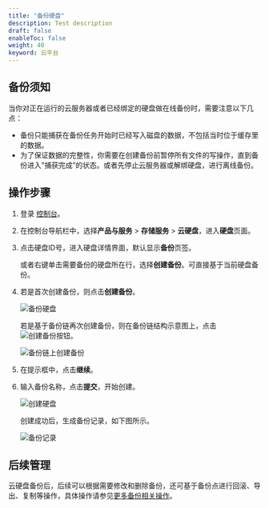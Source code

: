```yaml
---
title: "备份硬盘"
description: Test description
draft: false
enableToc: false
weight: 40
keyword: 云平台
---
```


## 备份须知

当你对正在运行的云服务器或者已经绑定的硬盘做在线备份时，需要注意以下几点：

*   备份只能捕获在备份任务开始时已经写入磁盘的数据，不包括当时位于缓存里的数据。
*   为了保证数据的完整性，你需要在创建备份前暂停所有文件的写操作，直到备份进入”捕获完成”的状态。或者先停止云服务器或解绑硬盘，进行离线备份。

## 操作步骤

1. 登录 [控制台](http://console.yiqiyun.sd.cegn.cn/login)。

2. 在控制台导航栏中，选择**产品与服务** > **存储服务** > **云硬盘**，进入**硬盘**页面。

3. 点击硬盘ID号，进入硬盘详情界面，默认显示**备份**页签。

   或者右键单击需要备份的硬盘所在行，选择**创建备份**。可直接基于当前硬盘备份。

4. 若是首次创建备份，则点击**创建备份**。

   ![备份硬盘](/storage/disk/manual/_images/硬盘详情.png)

   若是基于备份链再次创建备份，则在备份链结构示意图上，点击![创建备份按钮](/storage/disk/manual/_images/创建备份按钮.png)。

   ![备份链上创建备份](/storage/disk/manual/_images/备份链上创建备份.png)

5. 在提示框中，点击**继续**。

6. 输入备份名称，点击**提交**，开始创建。

   ![创建硬盘](/storage/disk/manual/_images/创建硬盘备份.png)

   创建成功后，生成备份记录，如下图所示。

   ![备份记录](/storage/disk/manual/_images/create_basic_13.png)

## 后续管理

云硬盘备份后，后续可以根据需要修改和删除备份，还可基于备份点进行回滚、导出、复制等操作，具体操作请参见[更多备份相关操作](/storage/backup/manual/backup/)。